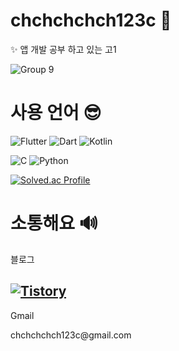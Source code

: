 # chchchchch123c 👀

✨ 앱 개발 공부 하고 있는 고1

![Group 9](https://github.com/user-attachments/assets/b134b010-92ea-425d-b0d7-b402ab9e8115)

# 사용 언어 😎

![Flutter](https://img.shields.io/badge/Flutter-02569B.svg?&style=for-the-badge&logo=Flutter&logoColor=white)
![Dart](https://img.shields.io/badge/Dart-0175C2.svg?&style=for-the-badge&logo=Dart&logoColor=white)
![Kotlin](https://img.shields.io/badge/Kotlin-7F52FF.svg?&style=for-the-badge&logo=Kotlin&logoColor=white)

![C](https://img.shields.io/badge/C-A8B9CC.svg?&style=for-the-badge&logo=C&logoColor=white)
![Python](https://img.shields.io/badge/Python-3776AB.svg?&style=for-the-badge&logo=Python&logoColor=white)

[![Solved.ac Profile](http://mazassumnida.wtf/api/v2/generate_badge?boj=chchchchch123c)](https://solved.ac/chchchchch123c/)
# 소통해요 🔊
블로그

[![Tistory](https://img.shields.io/badge/Tistory-000000.svg?&style=for-the-badge&logo=Tistory&logoColor=white)](https://ch5c.tistory.com/)
---

Gmail
<p style="text-decoration: none;">
  chchchchch123c@gmail.com
</p>
